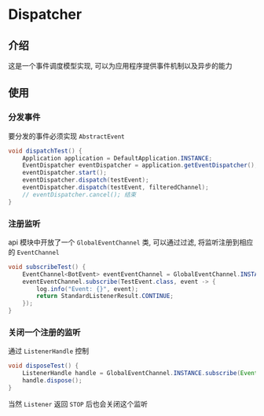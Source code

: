 # Dispatcher

## 介绍

这是一个事件调度模型实现, 可以为应用程序提供事件机制以及异步的能力

## 使用

### 分发事件

要分发的事件必须实现 `AbstractEvent`

```java
void dispatchTest() {
    Application application = DefaultApplication.INSTANCE;
    EventDispatcher eventDispatcher = application.getEventDispatcher();
    eventDispatcher.start();
    eventDispatcher.dispatch(testEvent);
    eventDispatcher.dispatch(testEvent, filteredChannel);
    // eventDispatcher.cancel(); 结束
}
```

### 注册监听

api 模块中开放了一个 `GlobalEventChannel` 类, 可以通过过滤, 将监听注册到相应的 `EventChannel`

```java
void subscribeTest() {
    EventChannel<BotEvent> eventEventChannel = GlobalEventChannel.INSTANCE.filterInstance(TestEvent.class);
    eventEventChannel.subscribe(TestEvent.class, event -> {
        log.info("Event: {}", event);
        return StandardListenerResult.CONTINUE;
    });
}
```

### 关闭一个注册的监听

通过 `ListenerHandle` 控制

```java
void disposeTest() {
    ListenerHandle handle = GlobalEventChannel.INSTANCE.subscribe(Event.class, listener);
    handle.dispose();
}
```

当然 `Listener` 返回 `STOP` 后也会关闭这个监听